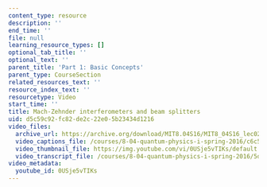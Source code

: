 ```yaml
---
content_type: resource
description: ''
end_time: ''
file: null
learning_resource_types: []
optional_tab_title: ''
optional_text: ''
parent_title: 'Part 1: Basic Concepts'
parent_type: CourseSection
related_resources_text: ''
resource_index_text: ''
resourcetype: Video
start_time: ''
title: Mach-Zehnder interferometers and beam splitters
uid: d5c59c92-fc82-de2c-22e0-5b23434d1216
video_files:
  archive_url: https://archive.org/download/MIT8.04S16/MIT8_04S16_lec02_s3_300k.mp4
  video_captions_file: /courses/8-04-quantum-physics-i-spring-2016/c6c580ccd26e5a37b00b63e81f44069e_0USje5vTIKs.vtt
  video_thumbnail_file: https://img.youtube.com/vi/0USje5vTIKs/default.jpg
  video_transcript_file: /courses/8-04-quantum-physics-i-spring-2016/5dada3e9d61d75d8893c35e8d02957b9_0USje5vTIKs.pdf
video_metadata:
  youtube_id: 0USje5vTIKs
---
```

